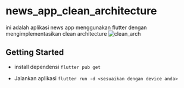 # news_app_clean_architecture

ini adalah aplikasi news app menggunakan flutter dengan mengimplementasikan clean architecture
![clean_arch](https://blog.cleancoder.com/uncle-bob/images/2012-08-13-the-clean-architecture/CleanArchitecture.jpg)

## Getting Started

-  install dependensi
   `flutter pub get`

- Jalankan aplikasi
  `flutter run -d <sesuaikan dengan device anda>`


